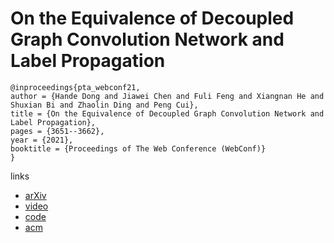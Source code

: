 # On the Equivalence of Decoupled Graph Convolution Network and Label Propagation

```
@inproceedings{pta_webconf21,
author = {Hande Dong and Jiawei Chen and Fuli Feng and Xiangnan He and Shuxian Bi and Zhaolin Ding and Peng Cui},
title = {On the Equivalence of Decoupled Graph Convolution Network and Label Propagation},
pages = {3651--3662},
year = {2021},
booktitle = {Proceedings of The Web Conference (WebConf)}
}
```

links
- [arXiv](https://arxiv.org/abs/2010.12408)
- [video](https://www.youtube.com/watch?v=sPNpC-D4nBM)
- [code](https://github.com/DongHande/PT_propagation_then_training)
- [acm](https://dl.acm.org/doi/10.1145/3442381.3449927)